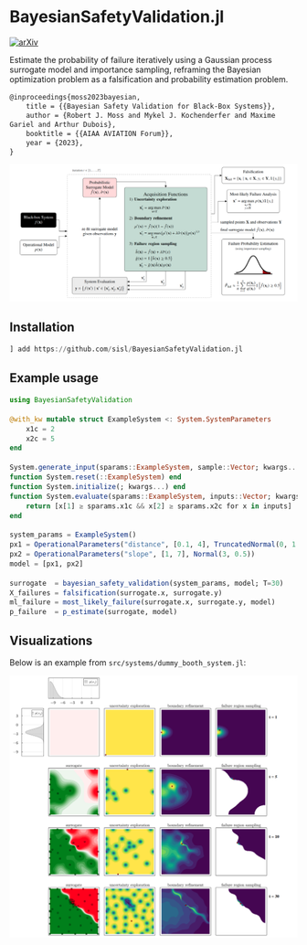 # BayesianSafetyValidation.jl
[![arXiv](https://img.shields.io/badge/arXiv-2305.02449-b31b1b.svg)](https://arxiv.org/abs/2305.02449)

Estimate the probability of failure iteratively using a Gaussian process surrogate model and importance sampling, reframing the Bayesian optimization problem as a falsification and probability estimation problem.

```
@inproceedings{moss2023bayesian,
    title = {{Bayesian Safety Validation for Black-Box Systems}},
    author = {Robert J. Moss and Mykel J. Kochenderfer and Maxime Gariel and Arthur Dubois},
    booktitle = {{AIAA AVIATION Forum}},
    year = {2023},
}
```

<img src="./media/diagram.png">

## Installation

```julia
] add https://github.com/sisl/BayesianSafetyValidation.jl
```

## Example usage

```julia
using BayesianSafetyValidation

@with_kw mutable struct ExampleSystem <: System.SystemParameters
    x1c = 2
    x2c = 5
end

System.generate_input(sparams::ExampleSystem, sample::Vector; kwargs...) = sample # pass-through
function System.reset(::ExampleSystem) end
function System.initialize(; kwargs...) end
function System.evaluate(sparams::ExampleSystem, inputs::Vector; kwargs...)
    return [x[1] ≥ sparams.x1c && x[2] ≥ sparams.x2c for x in inputs]
end

system_params = ExampleSystem()
px1 = OperationalParameters("distance", [0.1, 4], TruncatedNormal(0, 1.0, 0, 4))
px2 = OperationalParameters("slope", [1, 7], Normal(3, 0.5))
model = [px1, px2]

surrogate  = bayesian_safety_validation(system_params, model; T=30)
X_failures = falsification(surrogate.x, surrogate.y)
ml_failure = most_likely_failure(surrogate.x, surrogate.y, model)
p_failure  = p_estimate(surrogate, model)
```

## Visualizations

Below is an example from `src/systems/dummy_booth_system.jl`:

<img src="./media/example_plot.png">

